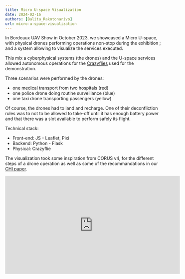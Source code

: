 ```yaml
---
title: Micro U-space Visualization
date: 2024-02-16
authors: [Balita_Rakotonarivo]
url: micro-u-space-visualization
---
```


In Bordeaux UAV Show in October 2023, we showcased a Micro U-space, with physical drones performing operations non-stop during the exhibition ; and a system allowing to visualize the services executed.

<!--more-->

This mix a cyberphysical systems (the drones) and the U-space services allowed autonomous operations for the 
<a href="https://www.bitcraze.io/products/crazyflie-2-1/" target="_blank">Crazyflies</a> used for the demonstration.

Three scenarios were performed by the drones:

- one medical transport from two hospitals (red)
- one police drone doing routine surveillance (blue)
- one taxi drone transporting passengers (yellow)

Of course, the drones had to land and recharge. One of their deconfliction rules was to not to be allowed to take-off until it has enough battery power and that there was a slot available to perform safely its  flight. 


Technical stack:

* Front-end: JS - Leaflet, Pixi
* Backend: Python - Flask
* Physical: Crazyflie

The visualization took some inspiration from CORUS v4, for the different steps of a drone operation as well as some of the recommandations in our <a href="https://dl.acm.org/doi/abs/10.1145/3544548.3581003" target="_blank">CHI paper</a>.


<div align="center">
<iframe width="560" height="315" src="https://youtu.be/ImDC9545-XA" title="Micro U-space Visualization" frameborder="0" allow="accelerometer; autoplay; clipboard-write; encrypted-media; gyroscope; picture-in-picture; web-share" allowfullscreen></iframe>
</div>
